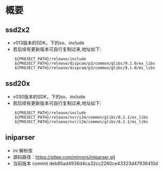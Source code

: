 # 概要
## ssd2x2
-  v013版本的SDK，下的so、include
-  若后续有更新版本可自行复制过来,地址如下:
```shell
    ${PROJECT_PATH}/release/include
    ${PROJECT_PATH}/release/dispcam/p3/common/glibc/9.1.0/ex_libs
    ${PROJECT_PATH}/release/dispcam/p3/common/glibc/9.1.0/mi_libs
```

## ssd20x
-  v030版本的SDK，下的so、include
-  若后续有更新版本可自行复制过来,地址如下:
```shell
    ${PROJECT_PATH}/release/include
    ${PROJECT_PATH}/release/nvr/i2m/common/glibc/8.2.1/ex_libs
    ${PROJECT_PATH}/release/nvr/i2m/common/glibc/8.2.1/mi_libs
```

## iniparser
- ini 解析库
- 源码路径：https://gitee.com/mirrors/iniparser.git
- 当前版本 commit deb85ad4936d4ca32cc2260ce43323d47936410d 